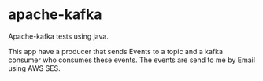 # apache-kafka
Apache-kafka tests using java.

This app have a producer that sends Events to a topic and a kafka consumer who consumes these events. The events are send to me by Email using AWS SES.
